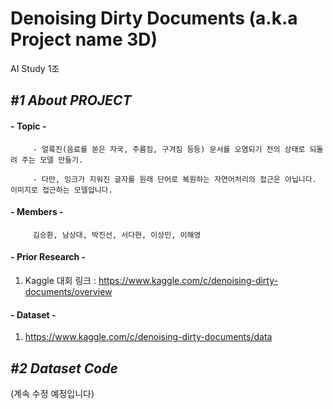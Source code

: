 Denoising Dirty Documents (a.k.a Project name 3D)
=================================================
AI Study 1조

## *#1 About PROJECT*
#### - __Topic__ -
         - 얼룩진(음료를 쏟은 자국, 주름짐, 구겨짐 등등) 문서를 오염되기 전의 상태로 되돌려 주는 모델 만들기.
        
         - 다만, 잉크가 지워진 글자를 원래 단어로 복원하는 자연어처리의 접근은 아닙니다. 이미지로 접근하는 모델입니다.

#### - __Members__ -   
         김승환, 남상대, 박진선, 서다현, 이상민, 이해영

#### - __Prior Research__ -
1. Kaggle 대회 링크 : https://www.kaggle.com/c/denoising-dirty-documents/overview

#### - __Dataset__ -
1. https://www.kaggle.com/c/denoising-dirty-documents/data

## *#2 Dataset Code*

(계속 수정 예정입니다)

